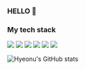 ### HELLO 👋
<h3>My tech stack </h3>
<link rel="stylesheet" type="text/css" href="readme.css">
<p>
<img src="https://img.shields.io/badge/HTML5-orange?style=flat&logo=HTML5&logoColor=white"/>
<img src="https://img.shields.io/badge/CSS3-blue?style=flat&logo=CSS3&logoColor=white"/>
<img src="https://img.shields.io/badge/JavaScript-inactive?style=flat&logo=JavaScript&logoColor=#F7DF1E"/>
 <img src="https://img.shields.io/badge/Next.js-inactive?style=flat&logo=nextdotjs&logoColor=#000000"/>
 <img src="https://img.shields.io/badge/React-inactive?style=flat&logo=react&logoColor=#61DAFB"/>
 <img src="https://img.shields.io/badge/Vue.js-inactive?style=flat&logo=vuedotjs&logoColor=#4FC08D"/>
</p>
 
![Hyeonu's GitHub stats](https://github-readme-stats.vercel.app/api?username=hyeonu0303&show_icons=true&theme=tokyonight)

